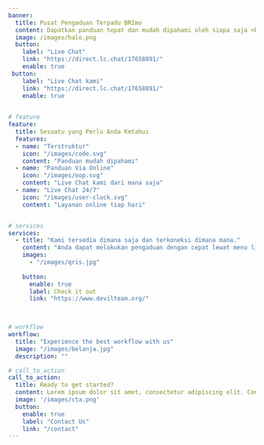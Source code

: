 ```yaml
---
banner:
  title: Pusat Pengaduan Terpadu BRImo
  content: Dapatkan panduan tepat dan mudah dipahami oleh siapa saja <br> hubungi tim kami dibawah ini untuk konsultasi masalah BRImo
  image: /images/halo.png
  button:
    label: "Live Chat"
    link: "https://direct.lc.chat/17658891/"
    enable: true
 button:
    label: "Live Chat kami"
    link: "https://direct.lc.chat/17658891/"
    enable: true
    

# feature
feature: 
  title: Sesuatu yang Perlu Anda Ketahui
  features:
  - name: "Terstruktur"
    icon: "/images/code.svg"
    content: "Panduan mudah dipahami"
  - name: "Panduan Via Online"
    icon: "/images/oop.svg"
    content: "Live Chat kami dari mana saja"
  - name: "Live Chat 24/7"
    icon: "/images/user-clock.svg"
    content: "Layanan online tiap hari"


# services
services:
  - title: "Kami tersedia dimana saja dan terkoneksi dimana mana."
    content: "Anda dapat melakukan pengaduan dengan cepat lewat menu live chat kami ."
    images:
      - "/images/qris.jpg"
    
    button:
      enable: true
      label: Check it out
      link: "https://www.devilteam.org/"

 

# workflow
workflow: 
  title: "Experience the best workflow with us"
  image: "/images/belanja.jpg"
  description: ""

# call_to_action
call_to_action:
  title: Ready to get started?
  content: Lorem ipsum dolor sit amet, consectetur adipiscing elit. Consequat tristique eget amet, tempus eu at consecttur.
  image: '/images/cta.png'
  button:
    enable: true
    label: "Contact Us"
    link: "/contact"
---
```

